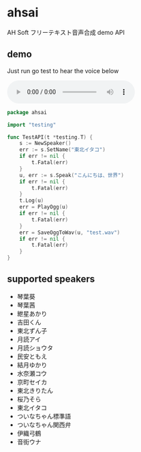 # ahsai
AH Soft フリーテキスト音声合成 demo API

## demo
Just run go test to hear the voice below

<audio src='/test.wav' controls><a href='/test.wav'>こんにちは、世界</a></audio>

```go
package ahsai

import "testing"

func TestAPI(t *testing.T) {
	s := NewSpeaker()
	err := s.SetName("東北イタコ")
	if err != nil {
		t.Fatal(err)
	}
	u, err := s.Speak("こんにちは、世界")
	if err != nil {
		t.Fatal(err)
	}
	t.Log(u)
	err = PlayOgg(u)
	if err != nil {
		t.Fatal(err)
	}
	err = SaveOggToWav(u, "test.wav")
	if err != nil {
		t.Fatal(err)
	}
}
```

## supported speakers
- 琴葉葵
- 琴葉茜
- 紲星あかり
- 吉田くん
- 東北ずん子
- 月読アイ
- 月読ショウタ
- 民安ともえ
- 結月ゆかり
- 水奈瀬コウ
- 京町セイカ
- 東北きりたん
- 桜乃そら
- 東北イタコ
- ついなちゃん標準語
- ついなちゃん関西弁
- 伊織弓鶴
- 音街ウナ